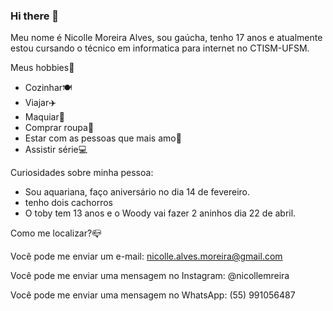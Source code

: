 ### Hi there 👋
Meu nome é Nicolle Moreira Alves, sou gaúcha, tenho 17 anos e atualmente estou cursando o técnico em informatica para internet no CTISM-UFSM.

Meus hobbies🎯

- Cozinhar🍽️
- Viajar✈️
- Maquiar💄
- Comprar roupa👗
- Estar com as pessoas que mais amo💝
- Assistir série💻

Curiosidades sobre minha pessoa:

- Sou aquariana, faço aniversário no dia 14 de fevereiro.
- tenho dois cachorros
- O toby tem 13 anos e o Woody vai fazer 2 aninhos dia 22 de abril.

Como me localizar?📪

Você pode me enviar um e-mail: nicolle.alves.moreira@gmail.com

Você pode me enviar uma mensagem no Instagram: @nicollemreira

Você pode me enviar uma mensagem no WhatsApp: (55) 991056487

